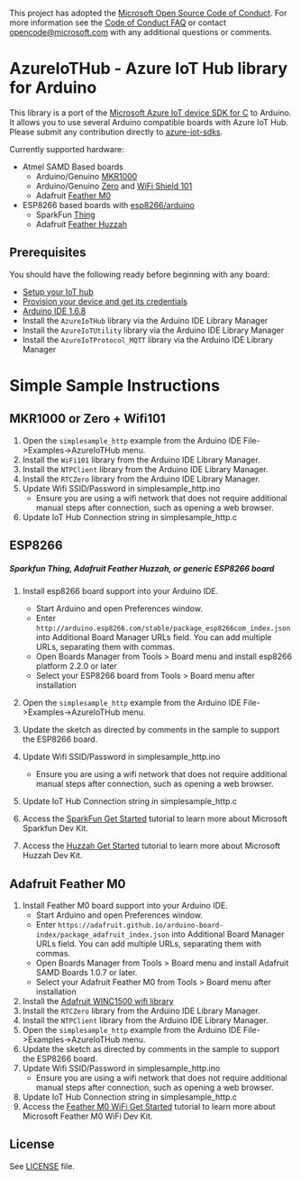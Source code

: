 This project has adopted the [Microsoft Open Source Code of Conduct](https://opensource.microsoft.com/codeofconduct/). For more information see the [Code of Conduct FAQ](https://opensource.microsoft.com/codeofconduct/faq/) or contact [opencode@microsoft.com](mailto:opencode@microsoft.com) with any additional questions or comments.

# AzureIoTHub - Azure IoT Hub library for Arduino

This library is a port of the [Microsoft Azure IoT device SDK for C](https://github.com/Azure/azure-iot-sdks/blob/master/c/readme.md) to Arduino. It allows you to use several Arduino compatible boards with Azure IoT Hub. Please submit any contribution directly to [azure-iot-sdks](https://github.com/Azure/azure-iot-sdks).

Currently supported hardware:
- Atmel SAMD Based boards
  - Arduino/Genuino [MKR1000](https://www.arduino.cc/en/Main/ArduinoMKR1000)
  - Arduino/Genuino [Zero](https://www.arduino.cc/en/Main/ArduinoBoardZero) and [WiFi Shield 101](https://www.arduino.cc/en/Main/ArduinoWiFiShield101) 
  - Adafruit [Feather M0](https://www.adafruit.com/products/3010)
- ESP8266 based boards with [esp8266/arduino](https://github.com/esp8266/arduino)
  - SparkFun [Thing](https://www.sparkfun.com/products/13711)
  - Adafruit [Feather Huzzah](https://www.adafruit.com/products/2821)

## Prerequisites

You should have the following ready before beginning with any board:
-   [Setup your IoT hub](https://github.com/Azure/azure-iot-device-ecosystem/blob/master/setup_iothub.md)
-   [Provision your device and get its credentials](https://github.com/Azure/azure-iot-device-ecosystem/blob/master/manage_iot_hub.md)
-   [Arduino IDE 1.6.8](https://www.arduino.cc/en/Main/Software)
-   Install the `AzureIoTHub` library via the Arduino IDE Library Manager
-   Install the `AzureIoTUtility` library via the Arduino IDE Library Manager
-   Install the `AzureIoTProtocol_MQTT` library via the Arduino IDE Library Manager

# Simple Sample Instructions

## MKR1000 or Zero + Wifi101
1. Open the `simplesample_http` example from the Arduino IDE File->Examples->AzureIoTHub menu.
2. Install the `WiFi101` library from the Arduino IDE Library Manager.
3. Install the `NTPClient` library from the Arduino IDE Library Manager.
4. Install the `RTCZero` library from the Arduino IDE Library Manager.
5. Update Wifi SSID/Password in simplesample_http.ino 
    * Ensure you are using a wifi network that does not require additional manual steps after connection, such as opening a web browser.
6. Update IoT Hub Connection string in simplesample_http.c

## ESP8266
##### Sparkfun Thing, Adafruit Feather Huzzah, or generic ESP8266 board

1. Install esp8266 board support into your Arduino IDE.
    * Start Arduino and open Preferences window.
    * Enter `http://arduino.esp8266.com/stable/package_esp8266com_index.json` into Additional Board Manager URLs field. You can add multiple URLs, separating them with commas.
    * Open Boards Manager from Tools > Board menu and install esp8266 platform 2.2.0 or later 
    * Select your ESP8266 board from Tools > Board menu after installation
    
2. Open the `simplesample_http` example from the Arduino IDE File->Examples->AzureIoTHub menu.
3. Update the sketch as directed by comments in the sample to support the ESP8266 board.
4. Update Wifi SSID/Password in simplesample_http.ino 
    * Ensure you are using a wifi network that does not require additional manual steps after connection, such as opening a web browser.
5. Update IoT Hub Connection string in simplesample_http.c
6. Access the [SparkFun Get Started](https://azure.microsoft.com/en-us/documentation/samples/iot-hub-c-thingdev-getstartedkit/) tutorial to learn more about Microsoft Sparkfun Dev Kit.
7. Access the [Huzzah Get Started](https://azure.microsoft.com/en-us/documentation/samples/iot-hub-c-huzzah-getstartedkit/) tutorial to learn more about Microsoft Huzzah Dev Kit.


## Adafruit Feather M0
1. Install Feather M0 board support into your Arduino IDE.
    * Start Arduino and open Preferences window.
    * Enter `https://adafruit.github.io/arduino-board-index/package_adafruit_index.json` into Additional Board Manager URLs field. You can add multiple URLs, separating them with commas.
    * Open Boards Manager from Tools > Board menu and install Adafruit SAMD Boards 1.0.7 or later.
    * Select your Adafruit Feather M0 from Tools > Board menu after installation
2. Install the [Adafruit WINC1500 wifi library](https://learn.adafruit.com/adafruit-feather-m0-wifi-atwinc1500/using-the-wifi-module)
3. Install the `RTCZero` library from the Arduino IDE Library Manager.
4. Install the `NTPClient` library from the Arduino IDE Library Manager.
5. Open the `simplesample_http` example from the Arduino IDE File->Examples->AzureIoTHub menu.
6. Update the sketch as directed by comments in the sample to support the ESP8266 board.
7. Update Wifi SSID/Password in simplesample_http.ino 
    * Ensure you are using a wifi network that does not require additional manual steps after connection, such as opening a web browser.
8. Update IoT Hub Connection string in simplesample_http.c
9. Access the [Feather M0 WiFi Get Started](https://azure.microsoft.com/en-us/documentation/samples/iot-hub-c-m0wifi-getstartedkit/) tutorial to learn more about Microsoft Feather M0 WiFi Dev Kit.

## License

See [LICENSE](LICENSE) file.

[azure-certifiedforiot]:  http://azure.com/certifiedforiot 
[Microsoft-Azure-Certified-Badge]: images/Microsoft-Azure-Certified-150x150.png (Microsoft Azure Certified)
